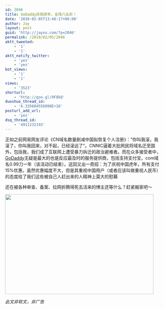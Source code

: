 ```yaml
---
id: 2046
title: GoDaddy庆祝虎年，全场八五折！
date: '2010-02-05T13:48:17+08:00'
author: Jay
layout: post
guid: 'http://jayxu.com/?p=2046'
permalink: /2010/02/05/2046
aktt_tweeted:
    - '1'
    - '1'
aktt_notify_twitter:
    - 'yes'
    - 'yes'
bot_views:
    - '1'
    - '1'
views:
    - '3523'
shorturl:
    - 'http://goo.gl/9F8kQ'
duoshuo_thread_id:
    - '6.335604556898E+18'
posturl_add_url:
    - 'yes'
dsq_thread_id:
    - '4911232193'
---
```


正如之前网易网友评论《CN域名数量剧减中国拟恢复个人注册》：“你叫我滚，我滚了，你叫我回来，对不起，已经滚远了”。CNNIC逼着大批网民将域名迁至国外，包括我，我们成了互联网上遭受暴力拆迁的政治避难者。而在众多接受者中，<a href="https://sg.godaddy.com/" target="_blank">GoDaddy</a>无疑是最大的也是反应最及时的服务提供商，包括支持支付宝，com域名0.99刀一年（该活动已结束）。这回又出一奇招：为了庆祝中国虎年，所有支付15%优惠。虽然优惠幅度不大，但是其重视中国用户（或者应该叫做重视人民币）的态度给了我们这些被自己人赶出来的人精神上莫大的慰藉

还在被各种审查、备案、拉网折腾得死去活来的博主还等什么？赶紧搬家吧～

<a href="http://jayxu.com/log/wp-content/uploads/2010/02/2010-02-05_13.32.44.png"><img class="alignnone size-medium wp-image-2047" title="2010-02-05_13.32.44" src="http://jayxu.com/log/wp-content/uploads/2010/02/2010-02-05_13.32.44.png" alt="" width="480" height="323" /></a>

<em>此文非软文，非广告</em>